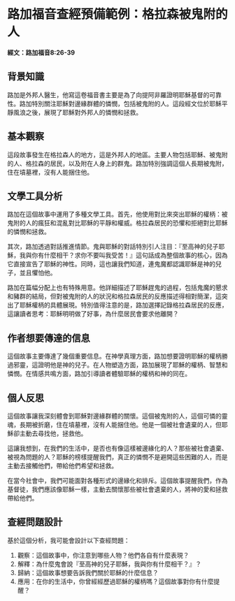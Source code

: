 # 路加福音查經預備範例：格拉森被鬼附的人

**經文：路加福音8:26-39**

## 背景知識

路加是外邦人醫生，他寫這卷福音書主要是為了向提阿非羅證明耶穌基督的可靠性。路加特別關注耶穌對邊緣群體的憐憫，包括被鬼附的人。這段經文位於耶穌平靜風浪之後，展現了耶穌對外邦人的憐憫和拯救。

## 基本觀察

這段故事發生在格拉森人的地方，這是外邦人的地區。主要人物包括耶穌、被鬼附的人、格拉森的居民，以及附在人身上的群鬼。路加特別強調這個人長期被鬼附，住在墳墓裡，沒有人能捆住他。

## 文學工具分析

路加在這個故事中運用了多種文學工具。首先，他使用對比來突出耶穌的權柄：被鬼附的人的瘋狂和混亂對比耶穌的平靜和權威。格拉森居民的恐懼和拒絕對比耶穌的憐憫和拯救。

其次，路加透過對話推進情節。鬼與耶穌的對話特別引人注目：『至高神的兒子耶穌，我與你有什麼相干？求你不要叫我受苦！』這句話成為整個故事的核心，因為它直接宣告了耶穌的神性。同時，這也讓我們知道，連鬼魔都認識耶穌是神的兒子，並且懼怕他。

路加在篇幅分配上也有特殊用意。他詳細描述了耶穌趕鬼的過程，包括鬼魔的懇求和豬群的結局，但對被鬼附的人的狀況和格拉森居民的反應描述得相對簡潔，這突出了耶穌權柄的具體展現。特別值得注意的是，路加選擇記錄格拉森居民的反應，這讓讀者思考：耶穌明明做了好事，為什麼居民會要求他離開？

## 作者想要傳達的信息

這個故事主要傳達了幾個重要信息。在神學真理方面，路加想要證明耶穌的權柄勝過邪靈，這證明他是神的兒子。在人物塑造方面，路加展現了耶穌的權柄、智慧和憐憫。在情感共鳴方面，路加引導讀者體驗耶穌的權柄和神的同在。

## 個人反思

這個故事讓我深刻體會到耶穌對邊緣群體的關懷。這個被鬼附的人，這個可憐的靈魂，長期被折磨，住在墳墓裡，沒有人能捆住他。他是一個被社會遺棄的人，但耶穌卻主動去尋找他，拯救他。

這讓我想到，在我們的生活中，是否也有像這樣被邊緣化的人？那些被社會遺棄、被視為問題的人？耶穌的榜樣提醒我們，真正的憐憫不是避開這些困難的人，而是主動去接觸他們，帶給他們希望和拯救。

在當今社會中，我們可能面對各種形式的邊緣化和排斥。這個故事提醒我們，作為基督徒，我們應該像耶穌一樣，主動去關懷那些被社會遺棄的人，將神的愛和拯救帶給他們。

## 查經問題設計

基於這個分析，我可能會設計以下查經問題：

1. 觀察：這個故事中，你注意到哪些人物？他們各自有什麼表現？
2. 解釋：為什麼鬼會說『至高神的兒子耶穌，我與你有什麼相干？』？
3. 歸納：這個故事想要告訴我們關於耶穌的什麼信息？
4. 應用：在你的生活中，你曾經經歷過耶穌的權柄嗎？這個故事對你有什麼提醒？
